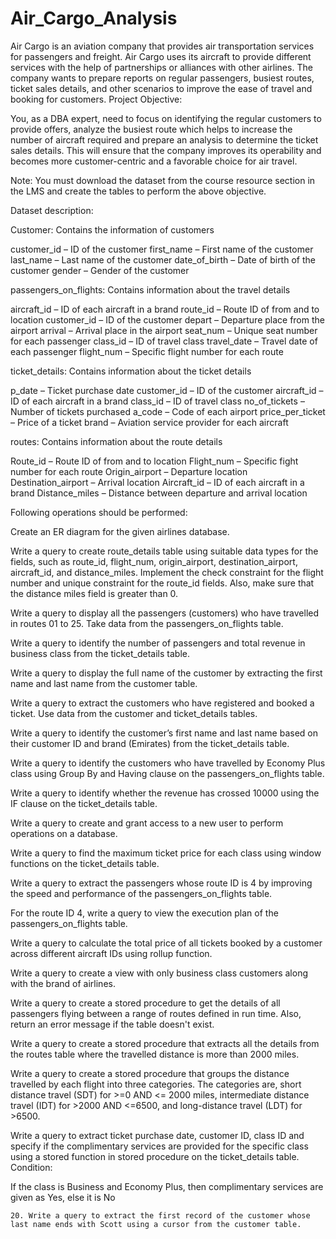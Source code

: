 # Air_Cargo_Analysis
Air Cargo is an aviation company that provides air transportation services for passengers and freight. Air Cargo uses its aircraft to provide different services with the help of partnerships or alliances with other airlines. The company wants to prepare reports on regular passengers, busiest routes, ticket sales details, and other scenarios to improve the ease of travel and booking for customers.
Project Objective:

You, as a DBA expert, need to focus on identifying the regular customers to provide offers, analyze the busiest route which helps to increase the number of aircraft required and prepare an analysis to determine the ticket sales details. This will ensure that the company improves its operability and becomes more customer-centric and a favorable choice for air travel.

Note: You must download the dataset from the course resource section in the LMS and create the tables to perform the above objective.

 

Dataset description:

Customer: Contains the information of customers

customer_id – ID of the customer
first_name – First name of the customer
last_name – Last name of the customer
date_of_birth – Date of birth of the customer
gender – Gender of the customer
 

passengers_on_flights: Contains information about the travel details

aircraft_id – ID of each aircraft in a brand
route_id – Route ID of from and to location
customer_id – ID of the customer
depart – Departure place from the airport
arrival – Arrival place in the airport
seat_num – Unique seat number for each passenger
class_id – ID of travel class
travel_date – Travel date of each passenger
flight_num – Specific flight number for each route
 

 

ticket_details: Contains information about the ticket details

p_date – Ticket purchase date
customer_id – ID of the customer
aircraft_id – ID of each aircraft in a brand
class_id – ID of travel class
no_of_tickets – Number of tickets purchased
a_code – Code of each airport
price_per_ticket – Price of a ticket
brand – Aviation service provider for each aircraft
 

routes: Contains information about the route details

Route_id – Route ID of from and to location
Flight_num – Specific fight number for each route
Origin_airport – Departure location
Destination_airport – Arrival location
Aircraft_id – ID of each aircraft in a brand
Distance_miles – Distance between departure and arrival location
 

Following operations should be performed:

Create an ER diagram for the given airlines database.

Write a query to create route_details table using suitable data types for the fields, such as route_id, flight_num, origin_airport, destination_airport, aircraft_id, and distance_miles. Implement the check constraint for the flight number and unique constraint for the route_id fields. Also, make sure that the distance miles field is greater than 0.

Write a query to display all the passengers (customers) who have travelled in routes 01 to 25. Take data  from the passengers_on_flights table.

Write a query to identify the number of passengers and total revenue in business class from the ticket_details table.

Write a query to display the full name of the customer by extracting the first name and last name from the customer table.

Write a query to extract the customers who have registered and booked a ticket. Use data from the customer and ticket_details tables.

Write a query to identify the customer’s first name and last name based on their customer ID and brand (Emirates) from the ticket_details table.

Write a query to identify the customers who have travelled by Economy Plus class using Group By and Having clause on the passengers_on_flights table.

Write a query to identify whether the revenue has crossed 10000 using the IF clause on the ticket_details table.

Write a query to create and grant access to a new user to perform operations on a database.

Write a query to find the maximum ticket price for each class using window functions on the ticket_details table.

Write a query to extract the passengers whose route ID is 4 by improving the speed and performance of the passengers_on_flights table.

 For the route ID 4, write a query to view the execution plan of the passengers_on_flights table.
 
Write a query to calculate the total price of all tickets booked by a customer across different aircraft IDs using rollup function.

Write a query to create a view with only business class customers along with the brand of airlines.

Write a query to create a stored procedure to get the details of all passengers flying between a range of routes defined in run time. Also, return an error message if the table doesn't exist.

Write a query to create a stored procedure that extracts all the details from the routes table where the travelled distance is more than 2000 miles.

Write a query to create a stored procedure that groups the distance travelled by each flight into three categories. The categories are, short distance travel (SDT) for >=0 AND <= 2000 miles, intermediate distance travel (IDT) for >2000 AND <=6500, and long-distance travel (LDT) for >6500.

Write a query to extract ticket purchase date, customer ID, class ID and specify if the complimentary services are provided for the specific class using a stored function in stored procedure on the ticket_details table.
Condition:

If the class is Business and Economy Plus, then complimentary services are given as Yes, else it is No

    20. Write a query to extract the first record of the customer whose last name ends with Scott using a cursor from the customer table.
